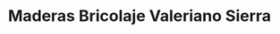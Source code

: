 ---
title: "Maderas Bricolaje Valeriano Sierra"
url: /alcala-de-henares/maderas-bricolaje-valeriano-sierra/
shop: Baumarkt
---
